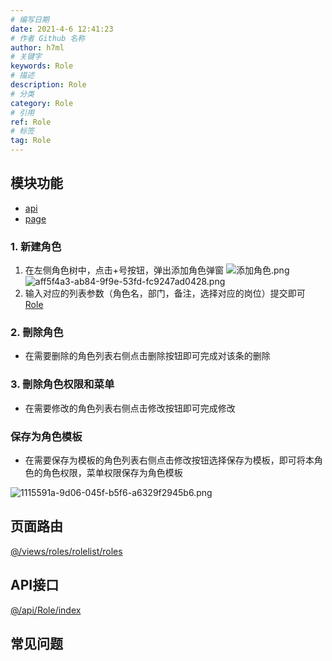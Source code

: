 ```yaml
---
# 编写日期
date: 2021-4-6 12:41:23
# 作者 Github 名称
author: h7ml
# 关键字
keywords: Role
# 描述
description: Role
# 分类
category: Role
# 引用
ref: Role
# 标签
tag: Role
---
```

## 模块功能

- [api](http://prod.iotn2n.com/swagger/#/_Role)
- [page](http://prod.iotn2n.com/#/roles/roles)  

### 1. 新建角色

1. 在左侧角色树中，点击+号按钮，弹出添加角色弹窗
   ![添加角色.png](https://dgiot-1253666439.cos.ap-shanghai-fsi.myqcloud.com/web/Role/%E6%B7%BB%E5%8A%A0%E8%A7%92%E8%89%B2.png)
   ![aff5f4a3-ab84-9f9e-53fd-fc9247ad0428.png](https://dgiot-1253666439.cos.ap-shanghai-fsi.myqcloud.com/web/Role/aff5f4a3-ab84-9f9e-53fd-fc9247ad0428.png)
2. 输入对应的列表参数（角色名，部门，备注，选择对应的岗位）提交即可
[Role](http://prod.iotn2n.com/swagger/#/_Role)
### 2. 刪除角色
- 在需要删除的角色列表右侧点击删除按钮即可完成对该条的删除

### 3. 刪除角色权限和菜单
- 在需要修改的角色列表右侧点击修改按钮即可完成修改

### 保存为角色模板
- 在需要保存为模板的角色列表右侧点击修改按钮选择保存为模板，即可将本角色的角色权限，菜单权限保存为角色模板
   
![1115591a-9d06-045f-b5f6-a6329f2945b6.png](https://dgiot-1253666439.cos.ap-shanghai-fsi.myqcloud.com/web/Role/1115591a-9d06-045f-b5f6-a6329f2945b6.png)
## 页面路由

[@/views/roles/rolelist/roles](https://github1s.com/dgiot/dgiot_dashboard/blob/master/src/views/roles/rolelist/roles.vue)
## API接口

[@/api/Role/index](https://github1s.com/dgiot/dgiot_dashboard/blob/master/src/api/Role/index.js)
## 常见问题



